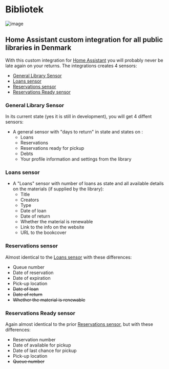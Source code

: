
# Bibliotek
![image](https://user-images.githubusercontent.com/54498188/220741705-0e2aec42-e582-4161-ad13-d66e537c5272.png)
## Home Assistant custom integration for all public libraries in Denmark
With this custom integration for [Home Assistant](https://www.home-assistant.io/) you will probably never be late again on your returns.
The integrations creates 4 sensors:

- [General Library Sensor](#general-library-sensor)
- [Loans sensor](#loans-sensor)
- [Reservations sensor](#reservations-sensor)
- [Reservations Ready sensor](#reservations-ready-sensor)

### General Library Sensor
In its current state (yes it is still in development), you will get 4 diffent sensors:
- A general sensor with "days to return" in state and states on :
  - Loans
  - Reservations
  - Reservations ready for pickup
  - Debts
  - Your profile information and settings from the library
### Loans sensor
- A "Loans" sensor with number of loans as state and all available details on the materials (if supplied by the library):
  - Title
  - Creators
  - Type
  - Date of loan
  - Date of return
  - Whether the material is renewable
  - Link to the info on the website
  - URL to the bookcover
### Reservations sensor
Almost identical to the [Loans sensor](#loans-sensor) with these differences:
- Queue number
- Date of reservation
- Date of expiration
- Pick-up location
- ~~Date of loan~~
- ~~Date of return~~
- ~~Whether the material is renewable~~
### Reservations Ready sensor
Again almost identical to the prior [Reservations sensor](#reservations-sensor), but with these differences:
- Reservation number
- Date of available for pickup
- Date of last chance for pickup
- Pick-up location
- ~~Queue number~~
